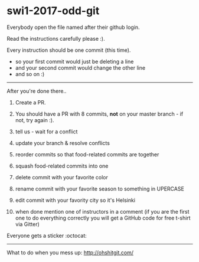 # swi1-2017-odd-git

Everybody open the file named after their github login.

Read the instructions carefully please :).

Every instruction should be one commit (this time).

  * so your first commit would just be deleting a line
  * and your second commit would change the other line
  * and so on :)

---

After you're done there..

1. Create a PR.

1. You should have a PR with 8 commits, **not** on your master branch - if not, try again :).

1. tell us - wait for a conflict

1. update your branch & resolve conflicts

1. reorder commits so that food-related commits are together

1. squash food-related commits into one

1. delete commit with your favorite color

1. rename commit with your favorite season to something in UPERCASE

1. edit commit with your favority city so it's Helsinki 

1. when done mention one of instructors in a comment (if you are the first one to do everything correctly you will get a GitHub code for free t-shirt via Gitter)

Everyone gets a sticker :octocat:

---

What to do when you mess up: http://ohshitgit.com/

